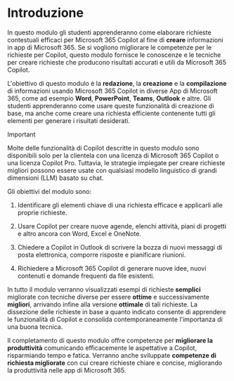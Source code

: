 # Introduzione

In questo modulo gli studenti apprenderanno come elaborare richieste contestuali efficaci per Microsoft 365 Copilot al fine di **creare** informazioni in app di Microsoft 365. Se si vogliono migliorare le competenze per le richieste per Copilot, questo modulo fornisce le conoscenze e le tecniche per creare richieste che producono risultati accurati e utili da Microsoft 365 Copilot.

L'obiettivo di questo modulo è la **redazione**, la **creazione** e la **compilazione** di informazioni usando Microsoft 365 Copilot in diverse App di Microsoft 365, come ad esempio **Word**, **PowerPoint**, **Teams**, **Outlook** e altre. Gli studenti apprenderanno come usare queste funzionalità di creazione di base, ma anche come creare una richiesta efficiente contenente tutti gli elementi per generare i risultati desiderati.

> [!IMPORTANT]
> Molte delle funzionalità di Copilot descritte in questo modulo sono disponibili solo per la clientela con una licenza di Microsoft 365 Copilot o una licenza Copilot Pro. Tuttavia, le strategie impiegate per creare richieste migliori possono essere usate con qualsiasi modello linguistico di grandi dimensioni (LLM) basato su chat.

Gli obiettivi del modulo sono:

1. Identificare gli elementi chiave di una richiesta efficace e applicarli alle proprie richieste.

1. Usare Copilot per creare nuove agende, elenchi attività, piani di progetti e altro ancora con Word, Excel e OneNote.

1. Chiedere a Copilot in Outlook di scrivere la bozza di nuovi messaggi di posta elettronica, comporre risposte e pianificare riunioni.

1. Richiedere a Microsoft 365 Copilot di generare nuove idee, nuovi contenuti e domande frequenti da file esistenti.

In tutto il modulo verranno visualizzati esempi di richieste **semplici** migliorate con tecniche diverse per essere **ottime** e successivamente **migliori**, arrivando infine alla versione **ottimale** di tali richieste. La dissezione delle richieste in base a quanto indicato consente di apprendere le funzionalità di Copilot e consolida contemporaneamente l'importanza di una buona tecnica.

Il completamento di questo modulo offre competenze per **migliorare la produttività** comunicando efficacemente le aspettative a Copilot, risparmiando tempo e fatica. Verranno anche sviluppate **competenze di richiesta migliorate** con cui creare richieste chiare e concise, migliorando la produttività nelle app di Microsoft 365.
